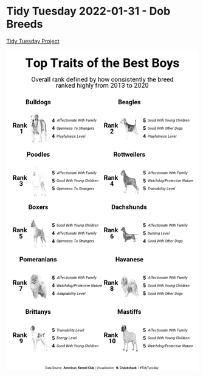 # Tidy Tuesday 2022-01-31 - Dob Breeds

[Tidy Tuesday Project](https://github.com/rfordatascience/tidytuesday/blob/master/data/2022/2022-02-01/readme.md)

![](https://github.com/ncruickshank/nc_r_tidytuesday/blob/master/2022/2022-01-31%20-%20Dog%20Breeds/Dog-Breeds_files/figure-gfm/Dog%20Plot-1.png)
